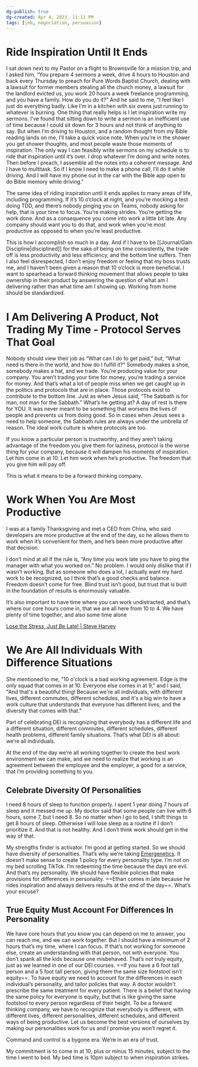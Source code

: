 ```yaml
---
dg-publish: true
dg-created: Apr 4, 2023, 11:11 PM
tags: [job, negociation, persuasion]
---
```


# Ride Inspiration Until It Ends

I sat down next to my Pastor on a flight to Brownsville for a mission trip, and I asked him, “You prepare 4 sermons a week, drive 4 hours to Houston and back every Thursday to preach for Pure Words Baptist Church, dealing with a lawsuit for former members stealing all the church money, a lawsuit for the landlord evicted us, you work 20 hours a week freelance programming, and you have a family. How do you do it?” And he said to me, “I feel like I just do everything badly. Like I’m in a kitchen with six ovens just running to whatever is burning. One thing that really helps is I let inspiration write my sermons. I’ve found that sitting down to write a sermon is an inefficient use of time because I could sit down for 3 hours and not think of anything to say. But when I’m driving to Houston, and a random thought from my Bible reading lands on me, I’ll take a quick voice note. When you’re in the shower you get shower thoughts, and most people waste those moments of inspiration. The only way I can feasibly write sermons on my schedule is to ride that inspiration until it’s over. I drop whatever I’m doing and write notes. Then before I preach, I assemble all the notes into a coherent message. And I have to multitask. So if I know I need to make a phone call, I’ll do it while driving. And I will have my phone out in the car with the Bible app open to do Bible memory while driving.”

The same idea of riding inspiration until it ends applies to many areas of life, including programming. If it’s 10 o’clock at night, and you’re mocking a test doing TDD, and there’s nobody pinging you on Teams, nobody asking for help, that is your time to focus. You’re making strides. You’re getting the work done. And as a consequence you come into work a little bit late. Any company should want you to do that, and work when you’re most productive as opposed to when you’re least productive. 

This is how I accomplish so much in a day. And if I have to be [[Journal/Gain Discipline\|disciplined]] for the sake of being on time consistently, the trade off is less productivity and less efficiency, and the bottom line suffers. Then I also feel disrespected, I don’t enjoy freedom or feeling that my boss trusts me, and I haven’t been given a reason that 10 o’clock is more beneficial. I want to spearhead a forward thinking movement that allows people to take ownership in their product by answering the question of what am I delivering rather than what time am I showing up. Working from home should be standardized. 

# I Am Delivering A Product, Not Trading My Time - Protocol Serves That Goal

Nobody should view their job as “What can I do to get paid,” but, “What need is there in the world, and how do I fulfill it?” Somebody makes a shoe, somebody makes a hat, and we trade. You’re producing value for your company. You aren’t trading your time for money, you’re trading a service for money. And that’s what a lot of people miss when we get caught up in the politics and protocols that are in place. Those protocols exist to contribute to the bottom line. Just as when Jesus said, “The Sabbath is for man, not man for the Sabbath.” What’s he getting at? A day of rest is there for YOU. It was never meant to be something that worsens the lives of people and prevents us from doing good. So in cases when Jesus sees a need to help someone, the Sabbath rules are always under the umbrella of reason. The ideal work culture is where protocols are too.

If you know a particular person is trustworthy, and they aren’t taking advantage of the freedom you give them for laziness, protocol is the worse thing for your company, because it will dampen his moments of inspiration. Let him come in at 10. Let him work when he’s productive. The freedom that you give him will pay off.

This is what it means to be a forward thinking company. 

# Work When You Are Most Productive

I was at a family Thanksgiving and met a CEO from China, who said developers are more productive at the end of the day, so he allows them to work when it’s convenient for them, and he’s been more productive after that decision.

I don’t mind at all if the rule is, “Any time you work late you have to ping the manager with what you worked on.” No problem. I would only dislike that if I wasn’t working. But as someone who does a lot, I actually want my hard work to be recognized, so I think that’s a good checks and balance. Freedom doesn’t come for free. Blind trust isn’t good, but trust that is built in the foundation of results is enormously valuable. 

It’s also important to have time where you can work undistracted, and that’s where our core hours come in, that we are all here from 10 to 4. We have plenty of time together, and also some time alone

[Lose the Stress, Just Be Late! | Steve Harvey](https://www.youtube.com/watch?v=3RIqiI48F2c)

# We Are All Individuals With Difference Situations

She mentioned to me, "10 o'clock is a bad working agreement. Edge is the only squad that comes in at 10. Everyone else comes in at 9," and I said, "And that's a beautiful thing! Because we're all individuals, with different lives, different commutes, different schedules, and it's a big win to have a work culture that understands that everyone has different lives, and the diversity that comes with that."

Part of celebrating DEI is recognizing that everybody has a different life and a different situation, different commutes, different schedules, different health problems, different family situations. That’s what DEI is all about: we’re all individuals.

At the end of the day we’re all working together to create the best work environment we can make, and we need to realize that working is an agreement between the employee and the employer, a good for a service, that I’m providing something to you. 

## Celebrate Diversity Of Personalities

I need 8 hours of sleep to function properly. I spent 1 year doing 7 hours of sleep and it messed me up. My doctor said that some people can live with 6 hours, some 7, but I need 8. So no matter when I go to bed, I shift things to get 8 hours of sleep. Otherwise I will lose sleep as a routine if I don’t prioritize it. And that is not healthy. And I don’t think work should get in the way of that. 

My strengths finder is activator. I’m good at getting started. So we should have diversity of personalities. That’s why we’re taking [Emergenetics](https://emergenetics.com/). It doesn’t make sense to create 1 policy for every personality type. I’m not on my bed scrolling TikTok. I’m redeeming the time because the days are evil. And that’s my personality. We should have flexible policies that make provisions for differences in personality. ==Ethan comes in late because he rides inspiration and always delivers results at the end of the day==. What’s your excuse?

## True Equity Must Account For Differences In Personality

We have core hours that you know you can depend on me to answer, you can reach me, and we can work together. But I should have a minimum of 2 hours that’s my time, where I can focus. If that’s not working for someone else, create an understanding with that person, not with everyone. You don’t spank all the kids because one misbehaved. That’s not truly equity, just as we learned in one of our DEI courses. ==If you have a 6 foot tall person and a 5 foot tall person, giving them the same size footstool isn’t equity==. To have equity we need to account for the differences in each individual’s personality, and tailor policies that way. A doctor wouldn’t prescribe the same treatment for every patient. There is a belief that having the same policy for everyone is equity, but that is like giving the same footstool to every person regardless of their height. To be a forward thinking company, we have to recognize that everybody is different, with different lives, different personalities, different schedules, and different ways of being productive. Let us become the best versions of ourselves by making our personalities work for us and I promise you won’t regret it. 

Command and control is a bygone era. We’re in an era of trust. 

My commitment is to come in at 10, plus or minus 15 minutes, subject to the time I went to bed. My bed time is 10pm subject to when inspiration strikes.